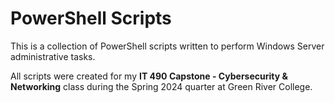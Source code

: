 # PowerShell Scripts

This is a collection of PowerShell scripts written to perform Windows Server administrative tasks. 

All scripts were created for my **IT 490 Capstone - Cybersecurity & Networking** class during the Spring 2024 quarter at Green River College. 
